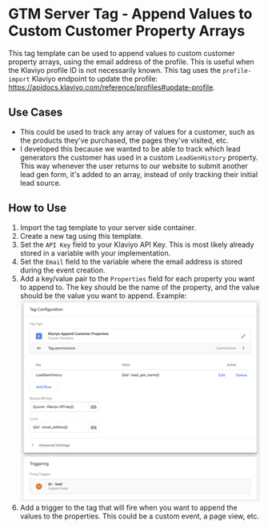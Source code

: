 # GTM Server Tag - Append Values to Custom Customer Property Arrays

This tag template can be used to append values to custom customer property arrays, using the email address of the profile. This is useful when the Klaviyo profile ID is not necessarily known. This tag uses the `profile-import` Klaviyo endpoint to update the profile: https://apidocs.klaviyo.com/reference/profiles#update-profile.

## Use Cases

- This could be used to track any array of values for a customer, such as the products they've purchased, the pages they've visited, etc.
- I developed this because we wanted to be able to track which lead generators the customer has used in a custom `LeadGenHistory` property. This way whenever the user returns to our website to submit another lead gen form, it's added to an array, instead of only tracking their initial lead source.

## How to Use

1. Import the tag template to your server side container.
2. Create a new tag using this template.
3. Set the `API Key` field to your Klaviyo API Key. This is most likely already stored in a variable with your implementation.
4. Set the `Email` field to the variable where the email address is stored during the event creation.
5. Add a key/value pair to the `Properties` field for each property you want to append to. The key should be the name of the property, and the value should be the value you want to append. Example: ![example of tag configuration](screenshot.png "Screenshot Example")
6. Add a trigger to the tag that will fire when you want to append the values to the properties. This could be a custom event, a page view, etc.
